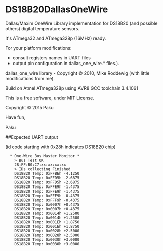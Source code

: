 # DS18B20DallasOneWire

Dallas/Maxim OneWire Library implementation for DS18B20 (and possible others) digital temperature sensors.

It's ATmega32 and ATmega328p (16MHz) ready.

For your platform modifications:
 - consult registers names in UART files
 - output pin configuration in dallas_one_wire.* files.).

dallas_one_wire library	- Copyright © 2010, Mike Roddewig (with little modifications from me).

Build on Atmel ATmega328p using AVR8 GCC toolchain 3.4.1061

This is a free software, under MIT License.

Copyright © 2015  Paku

Have fun,

Paku


##Expected UART output 

(id code starting with 0x28h indicates DS18B20 chip)

```
  * One-Wire Bus Master Monitor *
	> Bus Test OK
	28:FF:B0:C7:xx:xx:xx:xx
	> IDs collecting Finished
 	DS18B20 Temp: 0xFFBEh -4.1250
	DS18B20 Temp: 0xFFD5h -2.6875
	DS18B20 Temp: 0xFFD5h -2.6875
	DS18B20 Temp: 0xFFE9h -1.4375
	DS18B20 Temp: 0xFFE9h -1.4375
	DS18B20 Temp: 0xFFF9h -0.4375
	DS18B20 Temp: 0xFFF9h -0.4375
	DS18B20 Temp: 0x0007h +0.4375
	DS18B20 Temp: 0x0007h +0.4375
	DS18B20 Temp: 0x0014h +1.2500
	DS18B20 Temp: 0x0014h +1.2500
	DS18B20 Temp: 0x001Eh +1.8750
	DS18B20 Temp: 0x001Eh +1.8750
	DS18B20 Temp: 0x0028h +2.5000
	DS18B20 Temp: 0x0028h +2.5000
	DS18B20 Temp: 0x0030h +3.0000
	DS18B20 Temp: 0x0030h +3.0000
```
 
